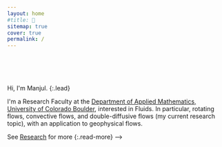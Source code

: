 ```yaml
---
layout: home
#title: 👋
sitemap: true
cover: true
permalink: /
---
```

<br>
<br>
<br>
<br>
Hi, I'm Manjul.
{:.lead}

I'm a Research Faculty at the [Department of Applied Mathematics, University of Colorado Boulder](https://www.colorado.edu/amath/), interested in Fluids. In particular, rotating flows, convective flows, and double-diffusive flows (my current research topic), with an application to geophysical flows.

<!--
## Latest Posts

<!--posts-->

See [Research](/posts/) for more
{:.read-more}
-->
